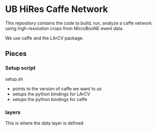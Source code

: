 # UB HiRes Caffe Network

This repository contains the code to build, run, analyze a caffe network using high-resolution crops from MicroBooNE event data.

We use caffe and the LArCV package.

## Pieces

### Setup script

setup.sh

* points to the version of caffe we want to us
* setups the python bindings for LArCV
* setups the python bindings for caffe

### layers

This is where the data layer is defined